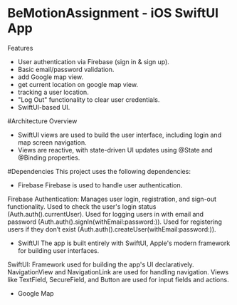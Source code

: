 # BeMotionAssignment - iOS SwiftUI App

Features
- User authentication via Firebase (sign in & sign up).
- Basic email/password validation.
- add Google map view.
- get current location on google map view.
- tracking a user location.
- "Log Out" functionality to clear user credentials.
- SwiftUI-based UI.

#Architecture Overview 
- SwiftUI views are used to build the user interface, including login and map screen navigation.
- Views are reactive, with state-driven UI updates using @State and @Binding properties.

#Dependencies 
This project uses the following dependencies:

- Firebase
Firebase is used to handle user authentication.

Firebase Authentication: Manages user login, registration, and sign-out functionality.
Used to check the user's login status (Auth.auth().currentUser).
Used for logging users in with email and password (Auth.auth().signIn(withEmail:password:)).
Used for registering users if they don’t exist (Auth.auth().createUser(withEmail:password:)).

- SwiftUI
The app is built entirely with SwiftUI, Apple's modern framework for building user interfaces.

SwiftUI: Framework used for building the app's UI declaratively.
NavigationView and NavigationLink are used for handling navigation.
Views like TextField, SecureField, and Button are used for input fields and actions.

- Google Map
